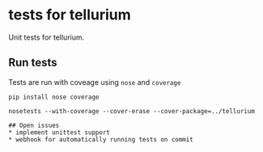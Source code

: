 # tests for tellurium
Unit tests for tellurium.

## Run tests
Tests are run with coveage using `nose` and `coverage`
```
pip install nose coverage 
```

```
nosetests --with-coverage --cover-erase --cover-package=../tellurium

## Open issues
* implement unittest support
* webhook for automatically running tests on commit
